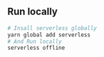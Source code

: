 ## Run locally

```bash
# Insall serverless globally
yarn global add serverless
# And Run locally
serverless offline
```

